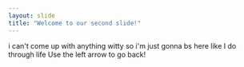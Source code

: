 ```yaml
---
layout: slide
title: "Welcome to our second slide!"
---
```

i can't come up with anything witty so i'm just gonna bs here like I do through life
Use the left arrow to go back!
